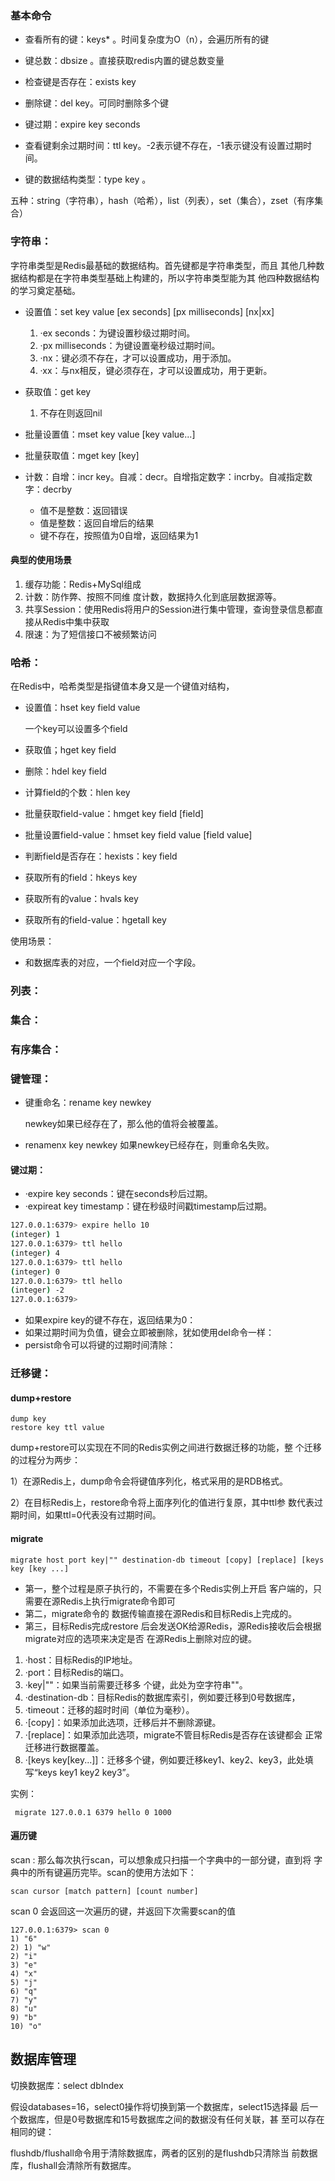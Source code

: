 ### 基本命令

- 查看所有的键：keys*  。时间复杂度为O（n），会遍历所有的键
- 键总数：dbsize  。直接获取redis内置的键总数变量 

- 检查键是否存在：exists key
- 删除键：del key。可同时删除多个键
- 键过期：expire key seconds  
- 查看键剩余过期时间：ttl key。-2表示键不存在，-1表示键没有设置过期时间。
- 键的数据结构类型：type key 。

五种：string（字符串），hash（哈希），list（列表），set（集合），zset（有序集合）

### 字符串：

字符串类型是Redis最基础的数据结构。首先键都是字符串类型，而且 其他几种数据结构都是在字符串类型基础上构建的，所以字符串类型能为其 他四种数据结构的学习奠定基础。

- 设置值：set key value [ex seconds] [px milliseconds] [nx|xx]
  1. ·ex seconds：为键设置秒级过期时间。 
  2. ·px milliseconds：为键设置毫秒级过期时间。 
  3. ·nx：键必须不存在，才可以设置成功，用于添加。 
  4. ·xx：与nx相反，键必须存在，才可以设置成功，用于更新。

- 获取值：get key
  1. 不存在则返回nil

- 批量设置值：mset key value [key value...]
- 批量获取值：mget key [key]
- 计数：自增：incr key。自减：decr。自增指定数字：incrby。自减指定数字：decrby
  - 值不是整数：返回错误
  - 值是整数：返回自增后的结果
  - 键不存在，按照值为0自增，返回结果为1

#### 典型的使用场景

1. 缓存功能：Redis+MySql组成
2. 计数：防作弊、按照不同维 度计数，数据持久化到底层数据源等。
3. 共享Session：使用Redis将用户的Session进行集中管理，查询登录信息都直接从Redis中集中获取
4. 限速：为了短信接口不被频繁访问

### 哈希：

在Redis中，哈希类型是指键值本身又是一个键值对结构，

- 设置值：hset key field value

  一个key可以设置多个field

- 获取值；hget key field

- 删除：hdel key field 

- 计算field的个数：hlen key

- 批量获取field-value：hmget key field [field]

- 批量设置field-value：hmset key field value [field value]

- 判断field是否存在：hexists：key field

- 获取所有的field：hkeys key

- 获取所有的value：hvals key

- 获取所有的field-value：hgetall key

使用场景：

- 和数据库表的对应，一个field对应一个字段。

### 列表：

### 集合：

### 有序集合：

### 键管理：

- 键重命名：rename key newkey

  newkey如果已经存在了，那么他的值将会被覆盖。

- renamenx key newkey  如果newkey已经存在，则重命名失败。

#### 键过期：

- ·expire key seconds：键在seconds秒后过期。
- ·expireat key timestamp：键在秒级时间戳timestamp后过期。

```bash
127.0.0.1:6379> expire hello 10
(integer) 1
127.0.0.1:6379> ttl hello
(integer) 4
127.0.0.1:6379> ttl hello
(integer) 0
127.0.0.1:6379> ttl hello
(integer) -2
127.0.0.1:6379>
```

- 如果expire key的键不存在，返回结果为0：
- 如果过期时间为负值，键会立即被删除，犹如使用del命令一样：
- persist命令可以将键的过期时间清除：

### 迁移键：

#### dump+restore

```
dump key
restore key ttl value
```

dump+restore可以实现在不同的Redis实例之间进行数据迁移的功能，整 个迁移的过程分为两步：

 1）在源Redis上，dump命令会将键值序列化，格式采用的是RDB格式。 

2）在目标Redis上，restore命令将上面序列化的值进行复原，其中ttl参 数代表过期时间，如果ttl=0代表没有过期时间。

#### migrate

```
migrate host port key|"" destination-db timeout [copy] [replace] [keys key [key ...]
```

- 第一，整个过程是原子执行的，不需要在多个Redis实例上开启 客户端的，只需要在源Redis上执行migrate命令即可
- 第二，migrate命令的 数据传输直接在源Redis和目标Redis上完成的。
- 第三，目标Redis完成restore 后会发送OK给源Redis，源Redis接收后会根据migrate对应的选项来决定是否 在源Redis上删除对应的键。



1. ·host：目标Redis的IP地址。
2. ·port：目标Redis的端口。
3. ·key|""：如果当前需要迁移多 个键，此处为空字符串""。
4. ·destination-db：目标Redis的数据库索引，例如要迁移到0号数据库，
5. ·timeout：迁移的超时时间（单位为毫秒）。
6. ·[copy]：如果添加此选项，迁移后并不删除源键。
7. ·[replace]：如果添加此选项，migrate不管目标Redis是否存在该键都会 正常迁移进行数据覆盖。
8. ·[keys key[key...]]：迁移多个键，例如要迁移key1、key2、key3，此处填 写“keys key1 key2 key3”。

实例：

```
 migrate 127.0.0.1 6379 hello 0 1000
```

#### 遍历键

scan : 那么每次执行scan，可以想象成只扫描一个字典中的一部分键，直到将 字典中的所有键遍历完毕。scan的使用方法如下：

```
scan cursor [match pattern] [count number]
```

scan 0 会返回这一次遍历的键，并返回下次需要scan的值

```
127.0.0.1:6379> scan 0
1) "6"
2) 1) "w"
2) "i"
3) "e"
4) "x"
5) "j"
6) "q"
7) "y"
8) "u"
9) "b"
10) "o"
```

## 数据库管理

切换数据库：select dbIndex

假设databases=16，select0操作将切换到第一个数据库，select15选择最 后一个数据库，但是0号数据库和15号数据库之间的数据没有任何关联，甚 至可以存在相同的键：



flushdb/flushall命令用于清除数据库，两者的区别的是flushdb只清除当 前数据库，flushall会清除所有数据库。